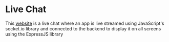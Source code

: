 # Live Chat
This [website](https://livechatjnd.herokuapp.com) is a live chat where an app is live streamed using JavaScript's socket.io library and connected to the backend to display it on all screens using the ExpressJS library
